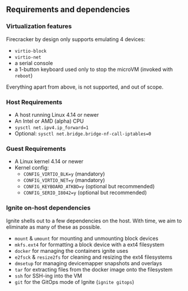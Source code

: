 ## Requirements and dependencies

### Virtualization features

Firecracker by design only supports emulating 4 devices:
 - `virtio-block`
 - `virtio-net`
 - a serial console
 - a 1-button keyboard used only to stop the microVM (invoked with `reboot`)

Everything apart from above, is not supported, and out of scope.

### Host Requirements

 - A host running Linux 4.14 or newer
 - An Intel or AMD (alpha) CPU
 - `sysctl net.ipv4.ip_forward=1`
 - Optional: `sysctl net.bridge.bridge-nf-call-iptables=0`

### Guest Requirements

 - A Linux kernel 4.14 or newer
 - Kernel config:
   - `CONFIG_VIRTIO_BLK=y` (mandatory)
   - `CONFIG_VIRTIO_NET=y` (mandatory)
   - `CONFIG_KEYBOARD_ATKBD=y` (optional but recommended)
   - `CONFIG_SERIO_I8042=y` (optional but recommended)

### Ignite on-host dependencies

Ignite shells out to a few dependencies on the host.
With time, we aim to eliminate as many of these as possible.

 - `mount` & `umount` for mounting and unmounting block devices
 - `mkfs.ext4` for formatting a block device with a ext4 filesystem
 - `docker` for managing the containers ignite uses
 - `e2fsck` & `resize2fs` for cleaning and resizing the ext4 filesystems
 - `dmsetup` for managing devicemapper snapshots and overlays
 - `tar` for extracting files from the docker image onto the filesystem
 - `ssh` for SSH-ing into the VM
 - `git` for the GitOps mode of Ignite (`ignite gitops`)

